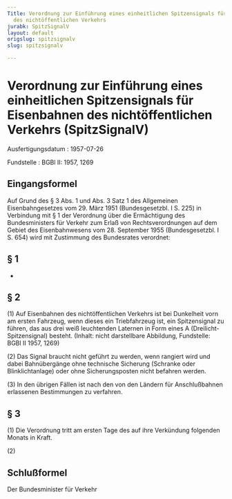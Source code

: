 ```yaml
---
Title: Verordnung zur Einführung eines einheitlichen Spitzensignals für Eisenbahnen
  des nichtöffentlichen Verkehrs
jurabk: SpitzSignalV
layout: default
origslug: spitzsignalv
slug: spitzsignalv

---
```


# Verordnung zur Einführung eines einheitlichen Spitzensignals für Eisenbahnen des nichtöffentlichen Verkehrs (SpitzSignalV)

Ausfertigungsdatum
:   1957-07-26

Fundstelle
:   BGBl II: 1957, 1269



## Eingangsformel

Auf Grund des § 3 Abs. 1 und Abs. 3 Satz 1 des Allgemeinen Eisenbahngesetzes vom 29. März 1951 (Bundesgesetzbl. I S. 225) in Verbindung mit § 1 der Verordnung über die Ermächtigung des Bundesministers für Verkehr zum Erlaß von Rechtsverordnungen auf dem Gebiet des Eisenbahnwesens vom 28. September 1955 (Bundesgesetzbl. I S. 654) wird mit Zustimmung des Bundesrates verordnet:


## § 1

-


## § 2

(1) Auf Eisenbahnen des nichtöffentlichen Verkehrs ist bei Dunkelheit vorn am ersten Fahrzeug, wenn dieses ein Triebfahrzeug ist, ein Spitzensignal zu führen, das aus drei weiß leuchtenden Laternen in Form eines A (Dreilicht-Spitzensignal) besteht.
(Inhalt: nicht darstellbare Abbildung,
Fundstelle: BGBl II 1957, 1269)

(2) Das Signal braucht nicht geführt zu werden, wenn rangiert wird und dabei Bahnübergänge ohne technische Sicherung (Schranke oder Blinklichtanlage) oder ohne Sicherungsposten nicht befahren werden.

(3) In den übrigen Fällen ist nach den von den Ländern für Anschlußbahnen erlassenen Bestimmungen zu verfahren.


## § 3

(1) Die Verordnung tritt am ersten Tage des auf ihre Verkündung folgenden Monats in Kraft.

(2)


## Schlußformel

Der Bundesminister für Verkehr

